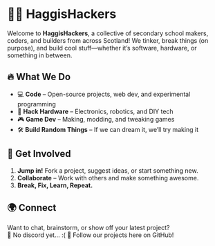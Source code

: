 # 🏴‍☠️ HaggisHackers  

Welcome to **HaggisHackers**, a collective of secondary school makers, coders, and builders from across Scotland! We tinker, break things (on purpose), and build cool stuff—whether it’s software, hardware, or something in between.  

## 🔥 What We Do  
- 💻 **Code** – Open-source projects, web dev, and experimental programming  
- 🔧 **Hack Hardware** – Electronics, robotics, and DIY tech  
- 🎮 **Game Dev** – Making, modding, and tweaking games  
- 🛠️ **Build Random Things** – If we can dream it, we’ll try making it  

## 🚀 Get Involved  
1. **Jump in!** Fork a project, suggest ideas, or start something new.  
2. **Collaborate** – Work with others and make something awesome.  
3. **Break, Fix, Learn, Repeat.**  

## 🌍 Connect  
Want to chat, brainstorm, or show off your latest project?  
🔗 No discord yet... :(
📢 Follow our projects here on GitHub!  
